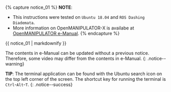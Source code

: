 
{% capture notice_01 %}
**NOTE**:
- This instructions were tested on `Ubuntu 18.04` and `ROS Dashing Diademata`.
- More information on OpenMANIPULATOR-X is availabe at [OpenMANIPULATOR e-Manual](/docs/en/platform/openmanipulator/).
{% endcapture %}
<div class="notice--info">{{ notice_01 | markdownify }}</div>

The contents in e-Manual can be updated without a previous notice. Therefore, some video may differ from the contents in e-Manual.
{: .notice--warning}

**TIP**: The terminal application can be found with the Ubuntu search icon on the top left corner of the screen. The shortcut key for running the terminal is `Ctrl`-`Alt`-`T`.
{: .notice--success}
